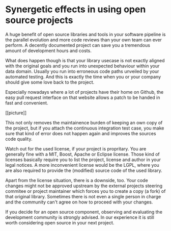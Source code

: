 # Synergetic effects in using open source projects

A huge benefit of open source libraries and tools in your software pipeline is the parallel evolution and more code reviews than your own team can ever perform.
A decently documented project can save you a tremendous amount of development hours and costs.

What does happen though is that your library usecase is not exactly aligned with the original goals and you run into unexpected behaviour within your data domain.
Usually you run into erroneous code paths unveiled by your automated testing.
And this is exactly the time when you or your company should give some love back to the project.

Especially nowadays where a lot of projects have their home on Github, the easy pull request interface on that website allows a patch to be handed in fast and convenient.

[[picture]]

This not only removes the maintainence burden of keeping an own copy of the project,
but if you attach the continuous integration test case, you make sure that kind of error does not happen again and improves the sources code quality.

Watch out for the used license, if your project is propritary. You are generally fine with a MIT, Boost, Apache or Eclipse license.
Those kind of licenses basically require you to list the project, license and author in your legal notices.
A more inconvenient license would be the LGPL, where you are also required to provide the (modified) source code of the used library.

Apart from the license situation, there is a downside, too.
Your code changes might not be approved upstream by the external projects steering commitee or project maintainer which forces you to create a copy (a fork) of that original library.
Sometimes there is not even a single person in charge and the community can't agree on how to proceed with your changes.

If you decide for an open source component, observing and evaluating the development community is strongly advised. In our experience it is still worth considering open source in your next project.
